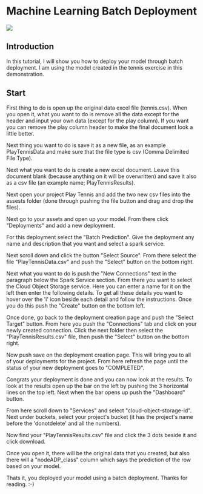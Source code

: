  # Machine Learning Batch Deployment
 
 ![](https://github.com/mlhubca/lab/blob/master/tennis/images/tennis.jpeg)
 
## Introduction

In this tutorial, I will show you how to deploy your model through batch deployment. I am using the model created in the tennis exercise
in this demonstration.

## Start

First thing to do is open up the original data excel file (tennis.csv). When you open it, what you want to do is remove all the data except for the header and input your own data (except for the play column). If you want you can remove the play column header to make the final document look a little better. 

Next thing you want to do is save it as a new file, as an example PlayTennisData and make sure that the file type is csv (Comma Delimited File Type). 

Next what you want to do is create a new excel document. Leave this document blank (because anything on it will be overwritten) and save it also as a csv file (an example name; PlayTennisResults). 

Next open your project Play Tennis and add the two new csv files into the assests folder (done through pushing the file button and drag and drop the files).

Next go to your assets and open up your model. From there click "Deployments" and add a new deployment. 

For this deployment select the "Batch Prediction". Give the deployment any name and description that you want and select a spark service.

Next scroll down and click the button "Select Source". From there select the file "PlayTennisData.csv" and push the "Select" button on the bottom right.

Next what you want to do is push the "New Connections" text in the paragraph below the Spark Service section. From there you want to select the Cloud Object Storage service. Here you can enter a name for it on the left then enter the following details. To get all these details you want to hover over the 'i' icon beside each detail and follow the instructions. Once you do this push the "Create" button on the bottom left. 

Once done, go back to the deployment creation page and push the "Select Target" button. From here you push the "Connections" tab and click on your newly created connection. Click the next folder then select the "PlayTennisResults.csv" file, then push the "Select" button on the bottom right.

Now push save on the deployment creation page. This will bring you to all of your deployments for the project. From here refresh the page until the status of your new deployment goes to "COMPLETED".

Congrats your deployment is done and you can now look at the results. To look at the results open up the bar on the left by pushing the 3 horizontal lines on the top left. Next when the bar opens up push the "Dashboard" button. 

From here scroll down to "Services" and select "cloud-object-storage-id". Next under buckets, select your project's bucket (it has the project's name before the 'donotdelete' and all the numbers).

Now find your "PlayTennisResults.csv" file and click the 3 dots beside it and click download.

Once you open it, there will be the original data that you created, but also there will a "nodeADP_class" column which says the prediction of the row based on your model. 

Thats it, you deployed your model using a batch deployment. Thanks for reading. :-)
